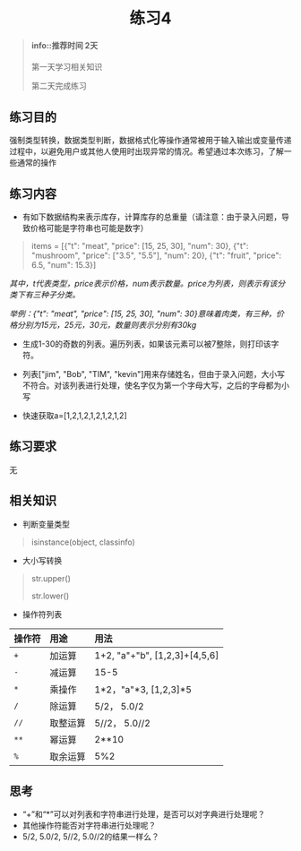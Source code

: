 # <center>练习4</center>

<!-- toc -->

> #### info::推荐时间 2天
>
> 第一天学习相关知识
>
> 第二天完成练习

## 练习目的

强制类型转换，数据类型判断，数据格式化等操作通常被用于输入输出或变量传递过程中，以避免用户或其他人使用时出现异常的情况。希望通过本次练习，了解一些通常的操作

## 练习内容

* 有如下数据结构来表示库存，计算库存的总重量（请注意：由于录入问题，导致价格可能是字符串也可能是数字）


> items = [{"t": "meat", "price": [15, 25, 30], "num": 30}, {"t": "mushroom", "price": ["3.5", "5.5"], "num": 20}, {"t": "fruit", "price": 6.5, "num": 15.3}]
               
_其中，t代表类型，price表示价格，num表示数量。price为列表，则表示有该分类下有三种子分类。_
        
_举例：{"t": "meat", "price": [15, 25, 30], "num": 30}意味着肉类，有三种，价格分别为15元，25元，30元，数量则表示分别有30kg_

* 生成1-30的奇数的列表。遍历列表，如果该元素可以被7整除，则打印该字符。

* 列表["jim", "Bob", "TIM", "kevin"]用来存储姓名，但由于录入问题，大小写不符合。对该列表进行处理，使名字仅为第一个字母大写，之后的字母都为小写

* 快速获取a=[1,2,1,2,1,2,1,2,1,2]

## 练习要求

无

## 相关知识

* 判断变量类型
    
> isinstance(object, classinfo)

* 大小写转换
    
> str.upper()
>
> str.lower()

* 操作符列表
    
操作符 | 用途  | 用法
----- | :--- | :----
`+`   | 加运算 | 1+2, "a"+"b", [1,2,3]+[4,5,6]
`-`   | 减运算 | 15-5
`*`   | 乘操作 | 1\*2，"a"\*3, [1,2,3]\*5
`/`   | 除运算 | 5/2， 5.0/2
`//`  | 取整运算 | 5//2， 5.0//2
`**`  | 幂运算 | 2**10
`%`   | 取余运算 | 5%2
    
## 思考

* “+”和“*”可以对列表和字符串进行处理，是否可以对字典进行处理呢？
* 其他操作符能否对字符串进行处理呢？
* 5/2, 5.0/2, 5//2, 5.0//2的结果一样么？
